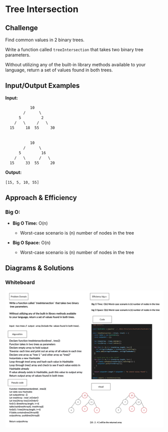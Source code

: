 # Tree Intersection

## Challenge

Find common values in 2 binary trees.

Write a function called `treeIntersection` that takes two binary tree parameters.

Without utilizing any of the built-in library methods available to your language, return a set of values found in both trees.

## Input/Output Examples

**Input:**

               10
            /      \
          5         2
        /   \     /   \
      15     18  55     30


               10
            /      \
          5         16
        /   \      /   \
      15     33  55     20

**Output:**

`[15, 5, 10, 55]`

## Approach & Efficiency

### Big O:

- **Big O Time:** O(n)

  - Worst-case scenario is (n) number of nodes in the tree

- **Big O Space:** O(n)

  - Worst-case scenario is (n) number of nodes in the tree

## Diagrams & Solutions

### Whiteboard

![treeIntersection Whiteboard 1](./tree-intersection-whiteboard.jpg)